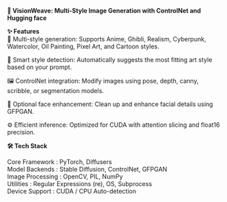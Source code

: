 **🧠 VisionWeave: Multi-Style Image Generation with ControlNet and Hugging face**

**✨ Features** <br>
🎨 Multi-style generation: Supports Anime, Ghibli, Realism, Cyberpunk, Watercolor, Oil Painting, Pixel Art, and Cartoon styles.<br>

🧠 Smart style detection: Automatically suggests the most fitting art style based on your prompt.<br>

🖼️ ControlNet integration: Modify images using pose, depth, canny, scribble, or segmentation models.<br>

👤 Optional face enhancement: Clean up and enhance facial details using GFPGAN.<br>

⚙️ Efficient inference: Optimized for CUDA with attention slicing and float16 precision.<br>

**🛠️ Tech Stack** <br>

Core Framework :	PyTorch, Diffusers <br>
Model Backends	: Stable Diffusion, ControlNet, GFPGAN <br>
Image Processing	: OpenCV, PIL, NumPy <br>
Utilities	: Regular Expressions (re), OS, Subprocess <br>
Device Support : CUDA / CPU Auto-detection <br>

